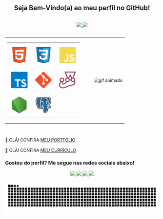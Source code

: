 <div align="center">

  ## Seja Bem-Vindo(a) ao meu perfil no GitHub!
  
  <br>
  
  <a href="https://github.com/alan-felipe-dev">
    <img height="180em" src="https://github-readme-stats.vercel.app/api?username=alan-felipe-dev&show_icons=true&theme=tokyonight&include_all_commits=true&count_private=true"/>
    <img height="180em" src="https://github-readme-stats.vercel.app/api/top-langs/?username=alan-felipe-dev&layout=compact&langs_count=6&theme=tokyonight"/>
  </a>
  
</div>

<br>

<div align="center">
  <table style="border: none; border-collapse: collapse;">
    <tr>
      <td align="center" valign="middle" style="border: none; padding-right: 40px;">
        <table style="border: none; border-collapse: collapse;">
          <tr>
            <td style="padding: 12px;"><img src="https://raw.githubusercontent.com/devicons/devicon/master/icons/html5/html5-original.svg" width="55" height="55"></td>
            <td style="padding: 12px;"><img src="https://raw.githubusercontent.com/devicons/devicon/master/icons/css3/css3-original.svg" width="55" height="55"></td>
            <td style="padding: 12px;"><img src="https://raw.githubusercontent.com/devicons/devicon/master/icons/javascript/javascript-plain.svg" width="55" height="55"></td>
          </tr>
          <tr>
            <td style="padding: 12px;"><img src="https://raw.githubusercontent.com/devicons/devicon/master/icons/typescript/typescript-plain.svg" width="55" height="55"></td>
            <td style="padding: 12px;"><img src="https://raw.githubusercontent.com/devicons/devicon/master/icons/git/git-plain.svg" width="55" height="55"></td>
            <td style="padding: 12px;"><img src="https://raw.githubusercontent.com/devicons/devicon/master/icons/jest/jest-plain.svg" width="55" height="55"></td>
          </tr>
          <tr>
            <td style="padding: 12px;"><img src="https://raw.githubusercontent.com/devicons/devicon/master/icons/nodejs/nodejs-original.svg" width="55" height="55"></td>
            <td style="padding: 12px;"><img src="https://raw.githubusercontent.com/devicons/devicon/master/icons/postgresql/postgresql-original.svg" width="55" height="55"></td>
            <td style="padding: 12px;"></td>
          </tr>
        </table>
      </td>

  <td align="center" valign="middle" style="border: none;">
        <img src="https://media4.giphy.com/media/v1.Y2lkPTc5MGI3NjExazFjNmcxY3Y5b2M3OGtyOWk3ZzdncjE0M2RiaXlmbGFnMzRzY2lweiZlcD12MV9pbnRlcm5hbF9naWZfYnlfaWQmY3Q9Zw/1zgzISaYrnMAYRJJEr/giphy.gif" alt="gif animado" width="350" height="350" style="border-radius: 10px;">
      </td>
    </tr>
  </table>
</div>

<br>

👋 OLÁ! CONFIRA [MEU PORTFÓLIO](https://alan-felipe-dev.github.io/portfolio/)
  <br>
  <br>
👋 OLÁ! CONFIRA [MEU CURRÍCULO](https://github.com/alan-felipe-dev/alan-felipe-dev/raw/main/Curr%C3%ADculo.pdf)

### Gostou do perfil? Me segue nas redes sociais abaixo!

<div align="center"> 
  <a href="https://www.instagram.com/alanfelipe._/" target="_blank">
    <img src="https://img.shields.io/badge/-Instagram-%23E4405F?style=for-the-badge&logo=instagram&logoColor=white">
  </a>
  <a href="https://discord.gg/TwmM3SVM" target="_blank">
    <img src="https://img.shields.io/badge/Discord-7289DA?style=for-the-badge&logo=discord&logoColor=white">
  </a>
  <a href="mailto:alanfelipe1635@gmail.com">
    <img src="https://img.shields.io/badge/-Gmail-%23333?style=for-the-badge&logo=gmail&logoColor=white">
  </a>
  <a href="https://www.linkedin.com/in/alan-felipe-a550b5332/" target="_blank">
    <img src="https://img.shields.io/badge/-LinkedIn-%230077B5?style=for-the-badge&logo=linkedin&logoColor=white">
  </a>
</div>

<br>

<img src="https://raw.githubusercontent.com/alan-felipe-dev/alan-felipe-dev/output/snake.svg" alt="Snake animation" />
